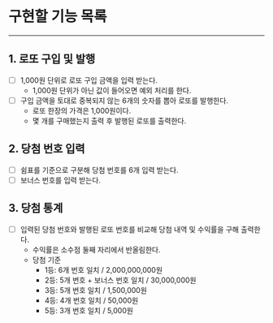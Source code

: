 # 구현할 기능 목록

---

## 1. 로또 구입 및 발행
- [ ] 1,000원 단위로 로또 구입 금액을 입력 받는다.
  - 1,000원 단위가 아닌 값이 들어오면 예외 처리를 한다.
- [ ] 구입 금액을 토대로 중복되지 않는 6개의 숫자를 뽑아 로또를 발행한다.
  - 로또 한장의 가격은 1,000원이다.
  - 몇 개를 구매했는지 출력 후 발행된 로또를 출력한다.

## 2. 당첨 번호 입력
- [ ] 쉼표를 기준으로 구분해 당첨 번호를 6개 입력 받는다.
- [ ] 보너스 번호를 입력 받는다.

## 3. 당첨 통계
- [ ] 입력된 당첨 번호와 발행된 로또 번호를 비교해 당첨 내역 및 수익률을 구해 출력한다.
  - 수익률은 소수점 둘째 자리에서 반올림한다. 
  - 당첨 기준
    - 1등: 6개 번호 일치 / 2,000,000,000원
    - 2등: 5개 번호 + 보너스 번호 일치 / 30,000,000원
    - 3등: 5개 번호 일치 / 1,500,000원
    - 4등: 4개 번호 일치 / 50,000원
    - 5등: 3개 번호 일치 / 5,000원